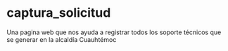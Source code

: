 # captura_solicitud
Una pagina web que nos ayuda a registrar todos los soporte técnicos que se generar en la alcaldía Cuauhtémoc 
